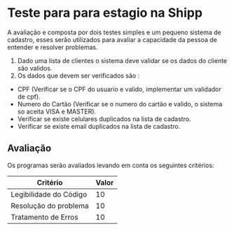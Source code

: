# Teste para para estagio na Shipp

A avaliação e composta por dois testes simples e um pequeno sistema de cadastro, esses serão utilizados para avaliar a capacidade da pessoa de entender e resolver problemas.

1. Dado uma lista de clientes o sistema deve validar se os dados do cliente são validos.
2. Os dados que devem ser verificados são :

  - CPF (Verificar se o CPF do usuario e valido, implementar um validador de cpf).
  - Numero do Cartão (Verificar se o numero do cartão e valido, o sistema so aceita VISA e MASTER).
  - Verificar se existe celulares duplicados na lista de cadastro.
  - Verificar se existe email duplicados na lista de cadastro.
  
## Avaliação

Os programas serão avaliados levando em conta os seguintes critérios:

| Critério  | Valor | 
|---|---|
| Legibilidade do Código |  10  |
| Resolução do problema|  10  |
| Tratamento de Erros| 10| 
